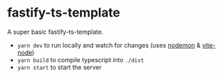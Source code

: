 # fastify-ts-template

A super basic fastify-ts-template.

- `yarn dev` to run locally and watch for changes (uses [nodemon](https://www.npmjs.com/package/nodemon) & [vite-node](https://www.npmjs.com/package/vite-node))
- `yarn build` to compile typescript into `./dist`
- `yarn start` to start the server
